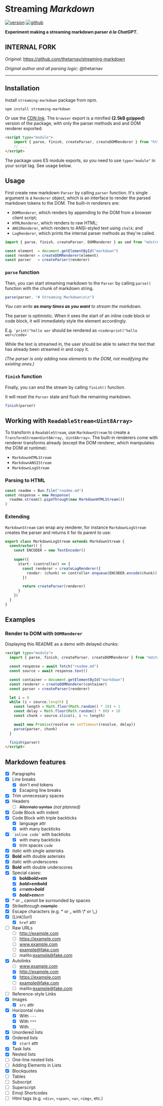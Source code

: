 # Streaming *Markdown*

[![version](https://img.shields.io/npm/v/streaming-markdown?logo=npm)](https://www.npmjs.com/package/streaming-markdown) [![github](https://img.shields.io/badge/GitHub-streaming--markdown-orange?logo=github)](https://github.com/thetarnav/streaming-markdown)

**Experiment making a streaming markdown parser *à la ChatGPT*.**

## INTERNAL FORK

*Original:* https://github.com/thetarnav/streaming-markdown

*Original author and all parsing logic*: @thetarnav

---

## Installation

Install `streaming-markdown` package from npm.

```bash
npm install streaming-markdown
```

Or use the [CDN link](https://www.jsdelivr.com/package/npm/mdstream). The
`browser` export is a minified **(2.5kB gzipped)** version of the package, with only
the parser methods and and DOM renderer exported.

```html
<script type="module">
    import { parse, finish, createParser, createDOMRenderer } from "https://cdn.jsdelivr.net/npm/mdstream/dist/browser.js"
    // ...
</script>
```

The package uses ES module exports, so you need to use `type="module"` in your
script tag. See usage below.

## Usage

First create new markdown `Parser` by calling `parser` function. It's single
argument is a `Renderer` object, which is an interface to render the parsed
markdown tokens to the DOM. The built-in renderers are:

- `DOMRenderer`, which renders by appending to the DOM from a browser client
  script;
- `HTMLRenderer`, which renders to raw HTML;
- `ANSIRenderer`, which renders to ANSI-styled text using `chalk`; and
- `LogRenderer`, which prints the internal parser methods as they're called.

```js
import { parse, finish, createParser, DOMRenderer } as smd from "mdstream"

const element  = document.getElementById("markdown")
const renderer = createDOMRenderer(element)
const parser   = createParser(renderer)
```

### `parse` function

Then, you can start streaming markdown to the `Parser` by calling `parse()`
function with the chunk of markdown string.

```js
parse(parser, "# Streaming Markdown\n\n")
```

*You can write **as many times as you want** to stream the markdown.*

The parser is optimistic. When it sees the start of an inline code block or code
block, it will immediately style the element accordingly.

E.g. `` `print("hello wor `` should be rendered as `<code>print("hello
wor</code>`

While the text is streamed in, the user should be able to select the text that
has already been streamed in and copy it.

*(The parser is only adding new elements to the DOM, not modifying the existing
ones.)*

### `finish` function

Finally, you can end the stream by calling `finish()` function.

It will reset the `Parser` state and flush the remaining markdown.

```js
finish(parser)
```

## Working with `ReadableStream<Uint8Array>`

To transform a `ReadableStream`, use `MarkdownStream` to create a
`TransformStream<Uint8Array, Uint8Array>`. The built-in renderers come with
renderer transforms already (except the DOM renderer, which manipulates the DOM
at runtime):

- `MarkdownHTMLStream`
- `MarkdownANSIStream`
- `MarkdownLogStream`

### Parsing to HTML

```ts
const readme = Bun.file("readme.md")
const response = new Response(
  readme.stream().pipeThrough(new MarkdownHTMLStream())
)
```

### Extending

`MarkdownStream` can wrap any renderer, for instance `MarkdownLogStream` creates
the parser and returns it for its parent to use:

```ts
export class MarkdownLogStream extends MarkdownStream {
  constructor() {
    const ENCODER = new TextEncoder()
    
    super({
      start: (controller) => {
        const renderer = createLogRenderer({
          render: (chunk) => controller.enqueue(ENCODER.encode(chunk)),
        })

        return createParser(renderer)
      }
    })
  }
}
```

## Examples

### Render to DOM with `DOMRenderer`

Displaying this README as a demo with delayed chunks:

```html
<script type="module">
  import { parse, finish, createParser, createDOMRenderer } from "mdstream"

  const response = await fetch("readme.md")
  const source = await response.text()

  const container = document.getElementById("markdown")
  const renderer = createDOMRenderer(container)
  const parser = createParser(renderer)

  let i = 0
  while (i < source.length) {
    const length = Math.floor(Math.random() * 20) + 1
    const delay = Math.floor(Math.random() * 80) + 10
    const chunk = source.slice(i, i += length)

    await new Promise(resolve => setTimeout(resolve, delay))
    parse(parser, chunk)
  }

  finish(parser)
</script>
```

## Markdown features

- [x] Paragraphs
- [x] Line breaks
    - [x] don't end tokens
    - [x] Escaping line breaks
- [x] Trim unnecessary spaces
- [x] Headers
    - [ ] ~~Alternate syntax~~ *(not planned)*
- [x] Code Block with indent
- [x] Code Block with triple backticks
    - [x] language attr
    - [x] with many backticks
- [x] `` `inline code` `` with backticks
    - [x] with many backticks
    - [x] trim spaces ` code `
- [x] *italic* with single asterisks
- [x] **Bold** with double asterisks
- [x] _italic_ with underscores
- [x] __Bold__ with double underscores
- [x] Special cases:
    - [x] **bold*bold>em***
    - [x] ***bold>em*bold**
    - [x] *em**em>bold***
    - [x] ***bold>em**em*
- [x] \* or \_ cannot be surrounded by spaces
- [x] Strikethrough ~~example~~
- [x] Escape characters (e.g. \* or \_ with \\\* or \\\_)
- [x] \[Link\](url)
    - [x] `href` attr
- [ ] Raw URLs
    - [ ] http://example.com
    - [ ] https://example.com
    - [ ] www.example.com
    - [ ] example@fake.com
    - [ ] mailto:example@fake.com
- [x] Autolinks
    - [ ] www.example.com
    - [x] http://example.com
    - [x] https://example.com
    - [ ] example@fake.com
    - [ ] mailto:example@fake.com
- [ ] Reference-style Links
- [x] Images
    - [x] `src` attr
- [x] Horizontal rules
    - [x] With `---`
    - [x] With `***`
    - [x] With `___`
- [x] Unordered lists
- [x] Ordered lists
    - [x] `start` attr
- [x] Task lists
- [x] Nested lists
- [ ] One-line nested lists
- [ ] Adding Elements in Lists
- [x] Blockquotes
- [ ] Tables
- [ ] Subscript
- [ ] Superscript
- [ ] Emoji Shortcodes
- [ ] Html tags (e.g. `<div>`, `<span>`, `<a>`, `<img>`, etc.)